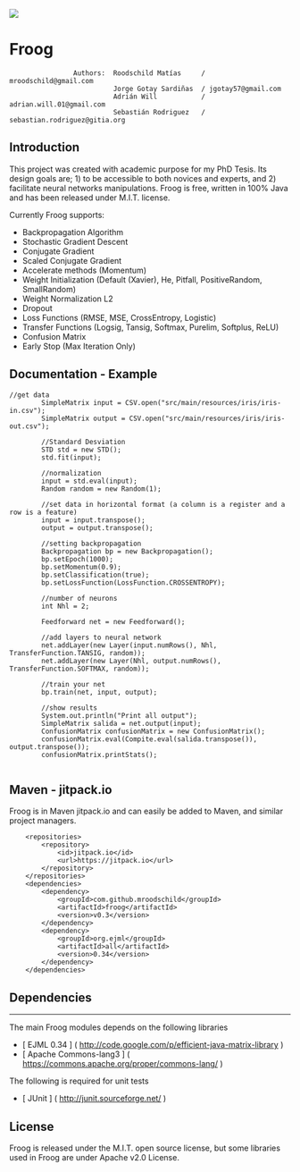 [![](https://jitpack.io/v/mroodschild/froog.svg)](https://jitpack.io/#mroodschild/froog)

# Froog
                    Authors:  Roodschild Matías     / mroodschild@gmail.com
                              Jorge Gotay Sardiñas  / jgotay57@gmail.com
                              Adrián Will           / adrian.will.01@gmail.com
                              Sebastián Rodriguez   / sebastian.rodriguez@gitia.org
                            

## Introduction

This project was created with academic purpose for my PhD Tesis. Its design goals are; 1) to be accessible to both novices and experts, and 2) facilitate neural networks manipulations. Froog is free, written in 100% Java and has been released under M.I.T. license.

Currently Froog supports:

* Backpropagation Algorithm
* Stochastic Gradient Descent
* Conjugate Gradient
* Scaled Conjugate Gradient 
* Accelerate methods (Momentum)
* Weight Initialization (Default (Xavier), He, Pitfall, PositiveRandom, SmallRandom)
* Weight Normalization L2
* Dropout
* Loss Functions (RMSE, MSE, CrossEntropy, Logistic)
* Transfer Functions (Logsig, Tansig, Softmax, Purelim, Softplus, ReLU)
* Confusion Matrix
* Early Stop (Max Iteration Only)

## Documentation - Example

```
//get data
        SimpleMatrix input = CSV.open("src/main/resources/iris/iris-in.csv");
        SimpleMatrix output = CSV.open("src/main/resources/iris/iris-out.csv");

        //Standard Desviation
        STD std = new STD();
        std.fit(input);

        //normalization
        input = std.eval(input);
        Random random = new Random(1);
        
        //set data in horizontal format (a column is a register and a row is a feature)
        input = input.transpose();
        output = output.transpose();

        //setting backpropagation
        Backpropagation bp = new Backpropagation();
        bp.setEpoch(1000);
        bp.setMomentum(0.9);
        bp.setClassification(true);
        bp.setLossFunction(LossFunction.CROSSENTROPY);

        //number of neurons
        int Nhl = 2;

        Feedforward net = new Feedforward();

        //add layers to neural network
        net.addLayer(new Layer(input.numRows(), Nhl, TransferFunction.TANSIG, random));
        net.addLayer(new Layer(Nhl, output.numRows(), TransferFunction.SOFTMAX, random));
        
        //train your net
        bp.train(net, input, output);
        
        //show results
        System.out.println("Print all output");
        SimpleMatrix salida = net.output(input);
        ConfusionMatrix confusionMatrix = new ConfusionMatrix();
        confusionMatrix.eval(Compite.eval(salida.transpose()), output.transpose());
        confusionMatrix.printStats();
        
```

## Maven - jitpack.io

Froog is in Maven jitpack.io and can easily be added to Maven, and similar project managers.

```
    <repositories>
        <repository>
            <id>jitpack.io</id>
            <url>https://jitpack.io</url>
        </repository>
    </repositories> 
    <dependencies>
        <dependency>
            <groupId>com.github.mroodschild</groupId>
            <artifactId>froog</artifactId>
            <version>v0.3</version>
        </dependency>
        <dependency>
            <groupId>org.ejml</groupId>
            <artifactId>all</artifactId>
            <version>0.34</version>
        </dependency>
    </dependencies>
```


## Dependencies
-----------------------------------------

The main Froog modules depends on the following libraries

- [ EJML 0.34         ]  ( http://code.google.com/p/efficient-java-matrix-library )
- [ Apache Commons-lang3          ]  ( https://commons.apache.org/proper/commons-lang/ )

The following is required for unit tests

- [ JUnit   ]       ( http://junit.sourceforge.net/                           )

## License

Froog is released under the M.I.T. open source license, but some libraries used in Froog are under Apache v2.0 License.
